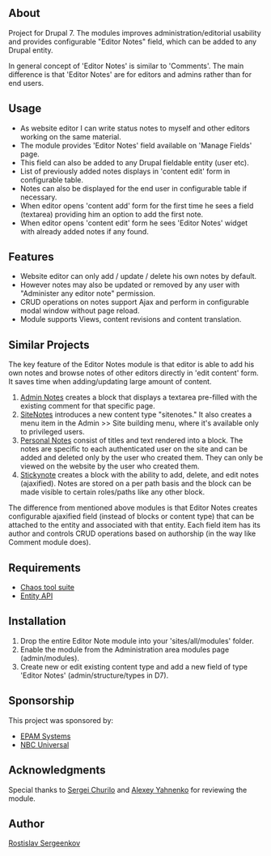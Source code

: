 About
-----

Project for Drupal 7.
The modules improves administration/editorial usability and provides
configurable "Editor Notes" field, which can be added to any Drupal entity.

In general concept of 'Editor Notes' is similar to 'Comments'.
The main difference is that 'Editor Notes' are for editors and admins
rather than for end users.

Usage
--------

* As website editor I can write status notes to myself and other editors working
  on the same material.
* The module provides 'Editor Notes' field available on 'Manage Fields' page.
* This field can also be added to any Drupal fieldable entity (user etc).
* List of previously added notes displays in 'content edit' form in configurable
  table.
* Notes can also be displayed for the end user in configurable table
  if necessary.
* When editor opens 'content add' form for the first time he sees a field
  (textarea) providing him an option to add the first note.
* When editor opens 'content edit' form he sees 'Editor Notes' widget
  with already added notes if any found.

Features
--------

* Website editor can only add / update / delete his own notes by default.
* However notes may also be updated or removed by any user with
  "Administer any editor note" permission.
* CRUD operations on notes support Ajax and perform in configurable modal window
  without page reload.
* Module supports Views, content revisions and content translation.

Similar Projects
----------------

The key feature of the Editor Notes module is that editor is able to add his own
notes and browse notes of other editors directly in 'edit content' form.
It saves time when adding/updating large amount of content.

1. [Admin Notes] creates a block that displays a textarea pre-filled with
   the existing comment for that specific page.
2. [SiteNotes] introduces a new content type "sitenotes." It also creates
   a menu item in the Admin >> Site building menu, where it's available only
   to privileged users.
3. [Personal Notes] consist of titles and text rendered into a block.
   The notes are specific to each authenticated user on the site
   and can be added and deleted only by the user who created them. They can only
   be viewed on the website by the user who created them.
4. [Stickynote] creates a block with the ability to add, delete,
   and edit notes (ajaxified). Notes are stored on a per path basis and
   the block can be made visible to certain roles/paths like any other block.

The difference from mentioned above modules is that Editor Notes creates
configurable ajaxified field (instead of blocks or content type)
that can be attached to the entity and associated with that entity.
Each field item has its author and controls CRUD operations based on authorship
(in the way like Comment module does).

Requirements
------------

* [Chaos tool suite]
* [Entity API]

Installation
------------

1. Drop the entire Editor Note module into your 'sites/all/modules' folder.
2. Enable the module from the Administration area modules page (admin/modules).
3. Create new or edit existing content type and add a new field of type
   'Editor Notes' (admin/structure/types in D7).

Sponsorship
-----------

This project was sponsored by:

* [EPAM Systems]
* [NBC Universal]

Acknowledgments
---------------

Special thanks to [Sergei Churilo] and [Alexey Yahnenko]
for reviewing the module.

Author
------

[Rostislav Sergeenkov]


[Admin Notes]:https://www.drupal.org/project/admin_notes
[SiteNotes]:https://www.drupal.org/project/sitenotes
[Personal Notes]:https://www.drupal.org/project/personal_notes
[Stickynote]:https://www.drupal.org/project/stickynote
[Chaos tool suite]:https://www.drupal.org/project/ctools
[Entity API]:https://www.drupal.org/project/entity
[EPAM Systems]:https://www.drupal.org/node/2114867
[NBC Universal]:http://www.nbcuni.com
[Sergei Churilo]:https://www.drupal.org/user/584658
[Alexey Yahnenko]:https://www.drupal.org/user/2635711
[Rostislav Sergeenkov]:https://www.drupal.org/u/rostislav-sergeenkov
